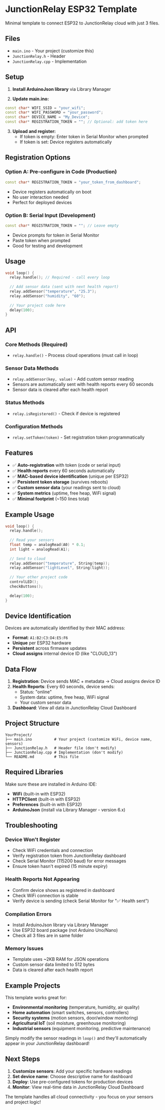 # JunctionRelay ESP32 Template

Minimal template to connect ESP32 to JunctionRelay cloud with just 3 files.

## Files
- `main.ino` - Your project (customize this)
- `JunctionRelay.h` - Header 
- `JunctionRelay.cpp` - Implementation

## Setup

1. **Install ArduinoJson library** via Library Manager

2. **Update main.ino:**
```cpp
const char* WIFI_SSID = "your_wifi";
const char* WIFI_PASSWORD = "your_password"; 
const char* DEVICE_NAME = "My_Device";
const char* REGISTRATION_TOKEN = ""; // Optional: add token here
```

3. **Upload and register:**
   - If token is empty: Enter token in Serial Monitor when prompted
   - If token is set: Device registers automatically

## Registration Options

### Option A: Pre-configure in Code (Production)
```cpp
const char* REGISTRATION_TOKEN = "your_token_from_dashboard";
```
- Device registers automatically on boot
- No user interaction needed
- Perfect for deployed devices

### Option B: Serial Input (Development)
```cpp
const char* REGISTRATION_TOKEN = ""; // Leave empty
```
- Device prompts for token in Serial Monitor
- Paste token when prompted
- Good for testing and development

## Usage

```cpp
void loop() {
  relay.handle(); // Required - call every loop
  
  // Add sensor data (sent with next health report)
  relay.addSensor("temperature", "25.3");
  relay.addSensor("humidity", "60");
  
  // Your project code here
  delay(100);
}
```

## API

### Core Methods (Required)
- `relay.handle()` - Process cloud operations (must call in loop)

### Sensor Data Methods
- `relay.addSensor(key, value)` - Add custom sensor reading
- Sensors are automatically sent with health reports every 60 seconds
- Sensor data is cleared after each health report

### Status Methods
- `relay.isRegistered()` - Check if device is registered

### Configuration Methods
- `relay.setToken(token)` - Set registration token programmatically

## Features

- ✅ **Auto-registration** with token (code or serial input)
- ✅ **Health reports** every 60 seconds automatically
- ✅ **MAC-based device identification** (unique per ESP32)
- ✅ **Persistent token storage** (survives reboots)
- ✅ **Custom sensor data** (your readings sent to cloud)
- ✅ **System metrics** (uptime, free heap, WiFi signal)
- ✅ **Minimal footprint** (~150 lines total)

## Example Usage

```cpp
void loop() {
  relay.handle();
  
  // Read your sensors
  float temp = analogRead(A0) * 0.1;
  int light = analogRead(A1);
  
  // Send to cloud
  relay.addSensor("temperature", String(temp));
  relay.addSensor("lightLevel", String(light));
  
  // Your other project code
  controlLED();
  checkButtons();
  
  delay(100);
}
```

## Device Identification

Devices are automatically identified by their MAC address:
- **Format**: `A1:B2:C3:D4:E5:F6`
- **Unique** per ESP32 hardware
- **Persistent** across firmware updates
- **Cloud assigns** internal device ID (like "CLOUD_13")

## Data Flow

1. **Registration**: Device sends MAC + metadata → Cloud assigns device ID
2. **Health Reports**: Every 60 seconds, device sends:
   - Status: "online"
   - System data: uptime, free heap, WiFi signal
   - Your custom sensor data
3. **Dashboard**: View all data in JunctionRelay Cloud Dashboard

## Project Structure

```
YourProject/
├── main.ino          # Your project (customize WiFi, device name, sensors)
├── JunctionRelay.h   # Header file (don't modify)
├── JunctionRelay.cpp # Implementation (don't modify)
└── README.md         # This file
```

## Required Libraries

Make sure these are installed in Arduino IDE:
- **WiFi** (built-in with ESP32)
- **HTTPClient** (built-in with ESP32)
- **Preferences** (built-in with ESP32)
- **ArduinoJson** (install via Library Manager - version 6.x)

## Troubleshooting

### Device Won't Register
- Check WiFi credentials and connection
- Verify registration token from JunctionRelay dashboard
- Check Serial Monitor (115200 baud) for error messages
- Ensure token hasn't expired (15 minute expiry)

### Health Reports Not Appearing
- Confirm device shows as registered in dashboard
- Check WiFi connection is stable
- Verify device is sending (check Serial Monitor for "✅ Health sent")

### Compilation Errors
- Install ArduinoJson library via Library Manager
- Use ESP32 board package (not Arduino Uno/Nano)
- Check all 3 files are in same folder

### Memory Issues
- Template uses ~2KB RAM for JSON operations
- Custom sensor data limited to 512 bytes
- Data is cleared after each health report

## Example Projects

This template works great for:
- **Environmental monitoring** (temperature, humidity, air quality)
- **Home automation** (smart switches, sensors, controllers)
- **Security systems** (motion sensors, door/window monitoring)
- **Agricultural IoT** (soil moisture, greenhouse monitoring)
- **Industrial sensors** (equipment monitoring, predictive maintenance)

Simply modify the sensor readings in `loop()` and they'll automatically appear in your JunctionRelay dashboard!

## Next Steps

1. **Customize sensors**: Add your specific hardware readings
2. **Set device name**: Choose descriptive name for dashboard
3. **Deploy**: Use pre-configured tokens for production devices
4. **Monitor**: View real-time data in JunctionRelay Cloud Dashboard

The template handles all cloud connectivity - you focus on your sensors and project logic!
